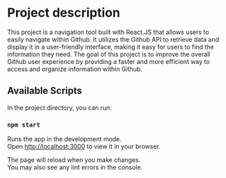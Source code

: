 # Project description

This project is a navigation tool built with React.JS that allows users to easily navigate within Github. It utilizes the Github API to retrieve data and display it in a user-friendly interface, making it easy for users to find the information they need. The goal of this project is to improve the overall Github user experience by providing a faster and more efficient way to access and organize information within Github.

## Available Scripts

In the project directory, you can run:

### `npm start`

Runs the app in the development mode.\
Open [http://localhost:3000](http://localhost:3000) to view it in your browser.

The page will reload when you make changes.\
You may also see any lint errors in the console.

